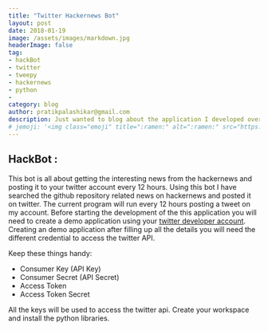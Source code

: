 ```yaml
---
title: "Twitter Hackernews Bot"
layout: post
date: 2018-01-19
image: /assets/images/markdown.jpg
headerImage: false
tag:
- hackBot
- twitter
- tweepy
- hackernews
- python
- 
category: blog
author: pratikpalashikar@gmail.com
description: Just wanted to blog about the application I developed over the weekend to extract the news from the hackernews and post it as the tweet on your twitter account.
# jemoji: '<img class="emoji" title=":ramen:" alt=":ramen:" src="https://assets.github.com/images/icons/emoji/unicode/1f35c.png" height="20" width="20" align="absmiddle">'
---
```



## HackBot :
    
   This bot is all about getting the interesting news from the hackernews and posting it to your twitter account every 12 hours. Using this bot I have searched the github repository related news on hackernews and posted it on twitter. The current program will run every 12 hours posting a tweet on my account.
   Before starting the development of the this application you will need to create a demo application using your [twitter developer account](https://apps.twitter.com/).
   Creating an demo application after filling up all the details you will need the different credential to access the twitter API. 
   
   Keep these things handy:
   - Consumer Key (API Key)
   - Consumer Secret (API Secret)
   - Access Token
   - Access Token Secret
   
   All the keys will be used to access the twitter api. Create your workspace and install the python libraries.
   
   
   
